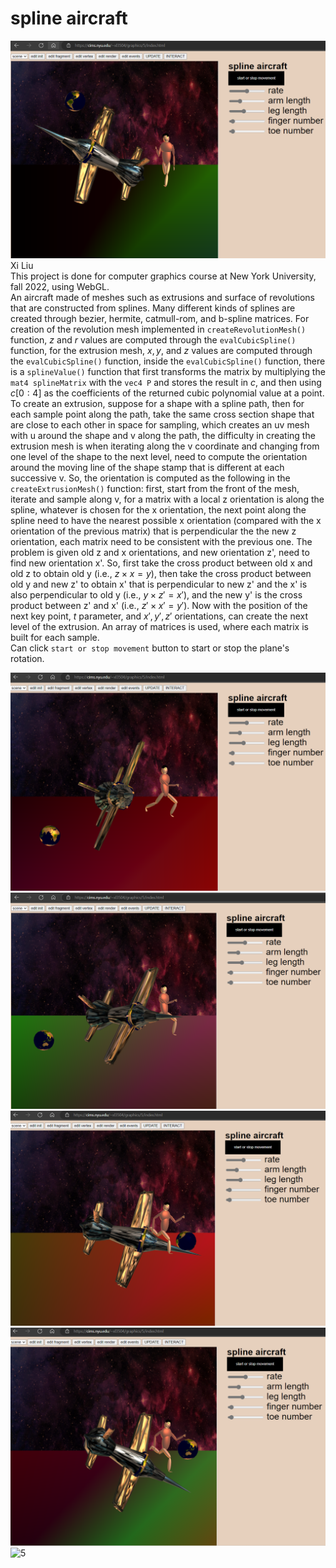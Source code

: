 # spline aircraft

![0](img/0.png)
Xi Liu<br>
This project is done for computer graphics course at New York University, fall 2022, using WebGL.<br>
An aircraft made of meshes such as extrusions and surface of revolutions that are constructed from splines. Many different kinds of splines are created through bezier, hermite, catmull-rom, and b-spline matrices. For creation of the revolution mesh implemented in ```createRevolutionMesh()``` function, $z$ and $r$ values are computed through the ```evalCubicSpline()``` function, for the extrusion mesh, $x, y$, and $z$ values are computed through the ```evalCubicSpline()``` function, inside the ```evalCubicSpline()``` function, there is a ```splineValue()``` function that first transforms the matrix by multiplying the ```mat4 splineMatrix``` with the ```vec4 P``` and stores the result in $c$, and then using $c[0 : 4]$ as the coefficients of the returned cubic polynomial value at a point. To create an extrusion, suppose for a shape with a spline path, then for each sample point along the path, take the same cross section shape that are close to each other in space for sampling, which creates an uv mesh with u around the shape and v along the path, the difficulty in creating the extrusion mesh is when iterating along the v coordinate and changing from one level of the shape to the next level, need to compute the orientation around the moving line of the shape stamp that is different at each successive v. So, the orientation is computed as the following in the ```createExtrusionMesh()``` function: first, start from the front of the mesh, iterate and sample along v, for a matrix with a local z orientation is along the spline, whatever is chosen for the x orientation, the next point along the spline need to have the nearest possible x orientation (compared with the x orientation of the previous matrix) that is perpendicular the the new z orientation, each matrix need to be consistent with the previous one. The problem is given old z and x orientations, and new orientation z', need to find new orientation x'. So, first take the cross product between old x and old z to obtain old y (i.e., $z \times x = y$), then take the cross product between old y and new z' to obtain x' that is perpendicular to new z' and the x' is also perpendicular to old y (i.e., $y \times z' = x'$), and the new y' is the cross product between z' and x' (i.e., $z' \times x' = y'$). Now with the position of the next key point, $t$ parameter, and $x', y', z'$ orientations, can create the next level of the extrusion. An array of matrices is used, where each matrix is built for each sample. <br>
Can click ```start or stop movement``` button to start or stop the plane's rotation.

![1](img/1.png)
![2](img/2.png)
![3](img/3.png)
![4](img/4.png)
![5](img/5.png)
